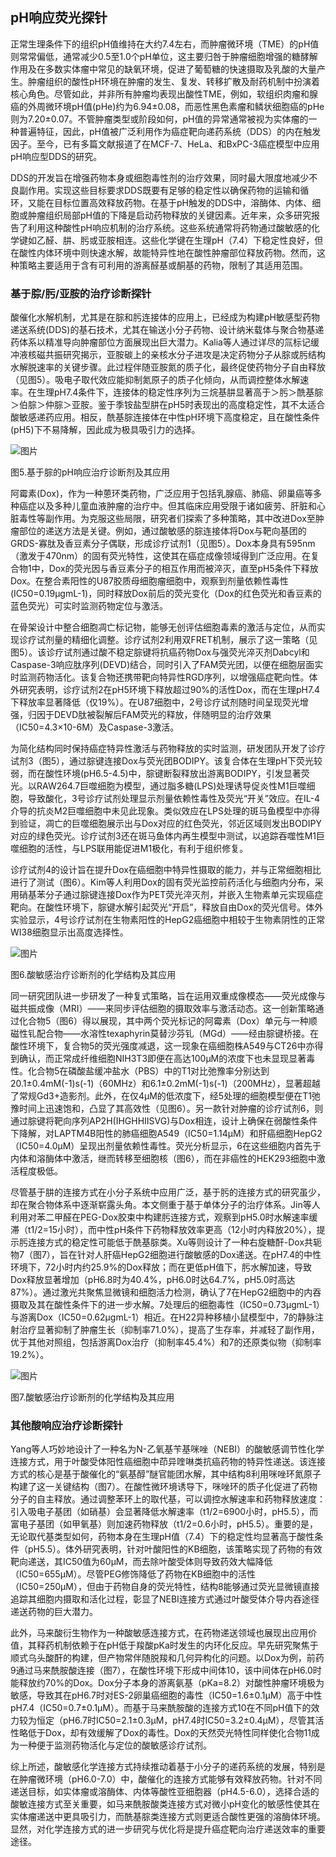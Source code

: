 

## **pH响应荧光探针**

正常生理条件下的组织pH值维持在大约7.4左右，而肿瘤微环境（TME）的pH值则常常偏低，通常减少0.5至1.0个pH单位，这主要归咎于肿瘤细胞增强的糖酵解作用及在多数实体瘤中常见的缺氧环境，促进了葡萄糖的快速摄取及乳酸的大量产生。肿瘤组织的酸性pH环境在肿瘤的发生、复发、转移扩散及耐药机制中扮演着核心角色。尽管如此，并非所有肿瘤均表现出酸性TME，例如，软组织肉瘤和腺癌的外周微环境pH值(pHe)约为6.94±0.08，而恶性黑色素瘤和鳞状细胞癌的pHe则为7.20±0.07。不管肿瘤类型或阶段如何，pH值的异常通常被视为实体瘤的一种普遍特征，因此，pH值被广泛利用作为癌症靶向递药系统（DDS）的内在触发因子。至今，已有多篇文献报道了在MCF-7、HeLa、和BxPC-3癌症模型中应用pH响应型DDS的研究。

DDS的开发旨在增强药物本身或细胞毒性剂的治疗效果，同时最大限度地减少不良副作用。实现这些目标要求DDS既要有足够的稳定性以确保药物的运输和循环，又能在目标位置高效释放药物。在基于pH触发的DDS中，溶酶体、内体、细胞或肿瘤组织局部pH值的下降是启动药物释放的关键因素。近年来，众多研究报告了利用这种酸性pH响应机制的治疗系统。这些系统通常将药物通过酸敏感的化学键如乙醛、肼、肟或亚胺相连。这些化学键在生理pH（7.4）下稳定性良好，但在酸性内体环境中则快速水解，故能特异性地在酸性肿瘤部位释放药物。然而，这种策略主要适用于含有可利用的游离醛基或酮基的药物，限制了其适用范围。

### **基于腙/肟/亚胺的治疗诊断探针**  

酸催化水解机制，尤其是在腙和肟连接体的应用上，已经成为构建pH敏感型药物递送系统(DDS)的基石技术，尤其在输送小分子药物、设计纳米载体与聚合物基递药体系以精准导向肿瘤部位方面展现出巨大潜力。Kalia等人通过详尽的氚标记缓冲液核磁共振研究揭示，亚胺碳上的亲核水分子进攻是决定药物分子从腙或肟结构水解脱速率的关键步骤。此过程伴随亚胺氮的质子化，最终促使药物分子自由释放（见图5）。吸电子取代效应能抑制氮原子的质子化倾向，从而调控整体水解速率。在生理pH7.4条件下，连接体的稳定性序列为三烷基肼显著高于＞肟＞酰基腙＞伯腙＞仲腙＞亚胺。鉴于季铵盐型肼在pH5时表现出的高度稳定性，其不太适合酸敏感递药应用。相反，酰基腙连接体在中性pH环境下高度稳定，且在酸性条件(pH5)下不易降解，因此成为极具吸引力的选择。

![图片](https://mmbiz.qpic.cn/mmbiz_png/wzBk7nZmzgr1WXjTktOVvNC9rplNR1kjFhibw8AEcOpMeNrpUtfMJYOZLeMz82S6MD0Oz66xxiaAWE0ZwfyjXbHg/640?wx_fmt=png&tp=webp&wxfrom=5&wx_lazy=1&wx_co=1)

图5.基于腙的pH响应治疗诊断剂及其应用

阿霉素(Dox)，作为一种蒽环类药物，广泛应用于包括乳腺癌、肺癌、卵巢癌等多种癌症以及多种儿童血液肿瘤的治疗中。但其临床应用受限于诸如疲劳、肝脏和心脏毒性等副作用。为克服这些局限，研究者们探索了多种策略，其中改进Dox至肿瘤部位的递送方法是关键。例如，通过酸敏感的腙连接体将Dox与靶向基团的GRDS-寡肽及香豆素分子偶联，形成诊疗试剂1（见图5）。Dox本身具有595nm（激发于470nm）的固有荧光特性，这使其在癌症成像领域得到广泛应用。在复合物1中，Dox的荧光因与香豆素分子的相互作用而被淬灭，直至pH5条件下释放Dox。在整合素阳性的U87胶质母细胞瘤细胞中，观察到剂量依赖性毒性(IC50=0.19μgmL-1)，同时释放Dox前后的荧光变化（Dox的红色荧光和香豆素的蓝色荧光）可实时监测药物定位与激活。

在骨架设计中整合细胞凋亡标记物，能够无创评估细胞毒素的激活与定位，从而实现诊疗试剂量的精细化调整。诊疗试剂2利用双FRET机制，展示了这一策略（见图5）。该诊疗试剂通过酸不稳定腙键将抗癌药物Dox与强荧光淬灭剂Dabcyl和Caspase-3响应肽序列(DEVD)结合，同时引入了FAM荧光团，以便在细胞层面实时监测药物活化。该复合物还携带靶向特异性RGD序列，以增强癌症靶向性。体外研究表明，诊疗试剂2在pH5环境下释放超过90%的活性Dox，而在生理pH7.4下释放率显著降低（仅19%）。在U87细胞中，2号诊疗试剂随时间呈现荧光增强，归因于DEVD肽被裂解后FAM荧光的释放，伴随明显的治疗效果（IC50=4.3×10-6M）及Caspase-3激活。

为简化结构同时保持癌症特异性激活与药物释放的实时监测，研发团队开发了诊疗试剂3（图5），通过腙键连接Dox与荧光团BODIPY。该复合体在生理pH下荧光较弱，而在酸性环境(pH6.5-4.5)中，腙键断裂释放出游离BODIPY，引发显著荧光。以RAW264.7巨噬细胞为模型，通过脂多糖(LPS)处理诱导促炎性M1巨噬细胞，导致酸化，3号诊疗试剂处理显示剂量依赖性毒性及荧光“开关”效应。在IL-4介导的抗炎M2巨噬细胞中未见此现象。类似效应在LPS处理的斑马鱼模型中亦得到验证，凋亡的巨噬细胞展示出与Dox对应的红色荧光，邻近区域则发出BODIPY对应的绿色荧光。诊疗试剂3还在斑马鱼体内再生模型中测试，以追踪吞噬性M1巨噬细胞的活性，与LPS联用能促进M1极化，有利于组织修复。

诊疗试剂4的设计旨在提升Dox在癌细胞中特异性摄取的能力，并与正常细胞相比进行了测试（图6）。Kim等人利用Dox的固有荧光监控前药活化与细胞内分布，采用硝基苯分子通过腙键连接Dox作为PET荧光淬灭剂，并嵌入生物素单元实现癌症靶向。在酸性环境下，腙键水解引起荧光“开启”，释放自由Dox的荧光信号。体外实验显示，4号诊疗试剂在生物素阳性的HepG2癌细胞中相较于生物素阴性的正常WI38细胞显示出高度选择性。

![图片](https://mmbiz.qpic.cn/mmbiz_png/wzBk7nZmzgr1WXjTktOVvNC9rplNR1kj7M2HQOkwZWYv2Dx76ql1iarYILhpYQ6szKLUrDWLnkDvVNoGQmicvBpQ/640?wx_fmt=png&tp=webp&wxfrom=5&wx_lazy=1&wx_co=1)

图6.酸敏感治疗诊断剂的化学结构及其应用

同一研究团队进一步研发了一种复式策略，旨在运用双重成像模态——荧光成像与磁共振成像（MRI）——来同步评估细胞的摄取效率与激活动态。这一创新策略通过化合物5（图6）得以展现，其中两个荧光标记的阿霉素（Dox）单元与一种顺磁性钆配合物——水溶性texaphyrin莫替沙芬钆（MGd）——经由腙键桥接。在酸性环境下，复合物5的荧光强度减退，这一现象在癌细胞株A549与CT26中亦得到确认，而正常成纤维细胞NIH3T3即便在高达100μM的浓度下也未显现显著毒性。化合物5在磷酸盐缓冲盐水（PBS）中的T1对比弛豫率分别达到20.1±0.4mM(-1)s(-1)（60MHz）和6.1±0.2mM(-1)s(-1)（200MHz），显著超越了常规Gd3+造影剂。此外，在仅4μM的低浓度下，经5处理的细胞模型便在T1弛豫时间上迅速饱和，凸显了其高效性（见图6）。另一款针对肿瘤的诊疗试剂6，则通过腙键将靶向序列AP2H(IHGHHIISVG)与Dox相连，设计上确保在弱酸性条件下降解，对LAPTM4B阳性的肺癌细胞A549（IC50=1.14μM）和肝癌细胞HepG2（IC50=4.0μM）呈现出剂量依赖性毒性。荧光分析显示，6在这些细胞内首先于内体和溶酶体中激活，继而转移至细胞核（图6），而在非癌性的HEK293细胞中激活程度极低。

尽管基于肼的连接方式在小分子系统中应用广泛，基于肟的连接方式的研究虽少，却在聚合物体系中逐渐崭露头角。本文侧重于基于单体分子的治疗体系。Jin等人利用对苯二甲醛在PEG-Dox胶束中构建肟连接方式，观察到pH5.0时水解速率缓滞（t1/2=15小时），而中性pH条件下药物释放效率更高（12小时内释放20%），提示肟连接方式的稳定性可能低于酰基腙类。Xu等则设计了一种右旋糖酐-Dox共轭物7（图7），旨在针对人肝癌HepG2细胞进行酸敏感的Dox递送。在pH7.4的中性环境下，72小时内约25.9%的Dox释放；而在更低pH值下，肟水解加速，导致Dox释放显著增加（pH6.8时为40.4%，pH6.0时达64.7%，pH5.0时高达87%）。通过激光共聚焦显微镜和细胞活力检测，确认了7在HepG2细胞中的内吞摄取及其在酸性条件下的进一步水解。7处理后的细胞毒性（IC50=0.73μgmL-1）与游离Dox（IC50=0.62μgmL-1）相近。在H22异种移植小鼠模型中，7的静脉注射治疗显著抑制了肿瘤生长（抑制率71.0%），提高了生存率，并减轻了副作用，优于其他对照组，包括游离Dox治疗（抑制率45.4%）和7的还原类似物（抑制率19.2%）。

![图片](https://mmbiz.qpic.cn/mmbiz_png/wzBk7nZmzgr1WXjTktOVvNC9rplNR1kjzufib4BRa6CqARkCZnKUf4reUVMf7Kt395C10oJbbDo6BXhWJajZCrg/640?wx_fmt=png&tp=webp&wxfrom=5&wx_lazy=1&wx_co=1)

图7.酸敏感治疗诊断剂的化学结构及其应用

### **其他酸响应治疗诊断探针**  

Yang等人巧妙地设计了一种名为N-乙氧基苄基咪唑（NEBI）的酸敏感调节性化学连接方式，用于叶酸受体阳性癌细胞中茚异喹啉类抗癌药物的特异性递送。该连接方式的核心是基于酸催化的“氨基醇”醚官能团水解，其中结构8利用咪唑环氮原子构建了这一关键结构（图7）。在酸性微环境诱导下，咪唑环的质子化促进了药物分子的自主释放。通过调整苯环上的取代基，可以调控水解速率和药物释放速度：引入吸电子基团（如硝基）会显著降低水解速率（t1/2=6900小时，pH5.5），而富电子基团（如甲氧基）则加速药物释放（t1/2=0.6小时，pH5.5）。重要的是，无论取代基类型如何，药物本身在生理pH值（7.4）下的稳定性均显著高于酸性条件（pH5.5）。体外研究表明，针对叶酸阳性的KB细胞，该策略实现了药物的有效靶向递送，其IC50值为60μM，而去除叶酸受体则导致药效大幅降低（IC50=655μM）。尽管PEG修饰降低了药物在KB细胞中的活性（IC50=250μM），但由于药物自身的荧光特性，结构8能够通过荧光显微镜直接追踪其细胞内摄取和活化过程，彰显了NEBI连接方式通过叶酸受体介导内吞途径递送药物的巨大潜力。

此外，马来酸衍生物作为一种酸敏感连接方式，在药物递送领域也展现出应用价值，其释药机制依赖于在pH低于羧酸pKa时发生的内环化反应。早先研究聚焦于顺式乌头酸酐的构建，但产物常伴随脱羧和几何异构化的问题。以Dox为例，前药9通过马来酰胺酸连接（图7），在酸性环境下形成中间体10，该中间体在pH6.0时能释放约70%的Dox。Dox分子本身的游离氨基（pKa=8.2）对酸性肿瘤环境极为敏感，导致其在pH6.7时对ES-2卵巢癌细胞的毒性（IC50=1.6±0.1μM）高于中性pH7.4（IC50=0.7±0.1μM）。而基于马来酰胺酸的连接方式10在不同pH值下的效力较为恒定（pH6.7时IC50=2.1±0.3μM，pH7.4时IC50=3.2±0.4μM），尽管其活性略低于Dox，却有效缓解了Dox的毒性。Dox的天然荧光特性同样使化合物11成为一种便于监测药物活化与定位的酸敏感诊疗试剂。

综上所述，酸敏感化学连接方式持续推动着基于小分子的递药系统的发展，特别是在肿瘤微环境（pH6.0-7.0）中，酸催化的连接方式能够有效释放药物。针对不同递送目标，如实体瘤或溶酶体、内体等酸性亚细胞器（pH4.5-6.0），选择合适的酸敏连接方式至关重要，如马来酰胺酸类连接方式对微小pH变化的敏感性使其在实体瘤递送中更具吸引力，而酰基腙类连接方式则更适合酸性更强的溶酶体环境。显然，对化学连接方式的进一步研究与优化将是提升癌症靶向治疗递送效率的重要途径。